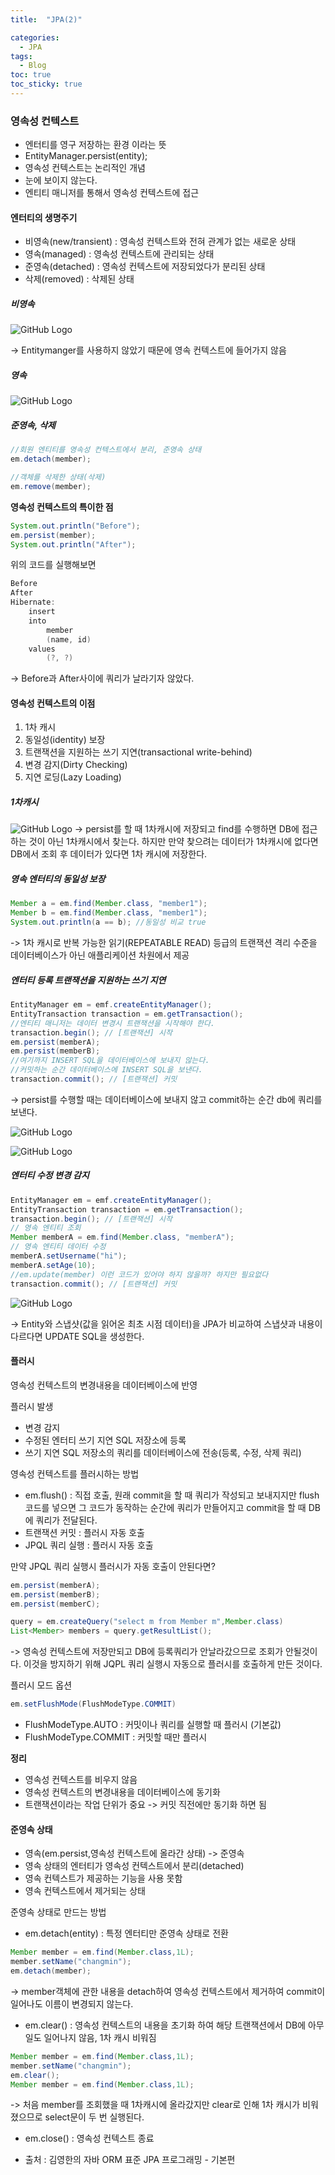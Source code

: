 ```yaml
---
title:  "JPA(2)"

categories:
  - JPA
tags:
  - Blog
toc: true
toc_sticky: true
---
```


### 영속성 컨텍스트

- 엔터티를 영구 저장하는 환경 이라는 뜻
- EntityManager.persist(entity);
- 영속성 컨텍스트는 논리적인 개념
- 눈에 보이지 않는다.
- 엔티티 매니저를 통해서 영속성 컨텍스트에 접근

#### 엔터티의 생명주기

- 비영속(new/transient) : 영속성 컨텍스트와 전혀 관계가 없는 새로운 상태
- 영속(managed) : 영속성 컨텍스트에 관리되는 상태
- 준영속(detached) : 영속성 컨텍스트에 저장되었다가 분리된 상태
- 삭제(removed) : 삭제된 상태

##### 비영속

![GitHub Logo](/image/비영속.png)

-> Entitymanger를 사용하지 않았기 때문에 영속 컨텍스트에 들어가지 않음

##### 영속

![GitHub Logo](/image/영속.png)

##### 준영속, 삭제

```java
//회원 엔티티를 영속성 컨텍스트에서 분리, 준영속 상태 
em.detach(member); 

//객체를 삭제한 상태(삭제) 
em.remove(member);
```
**영속성 컨텍스트의 특이한 점**
```java
System.out.println("Before");
em.persist(member);
System.out.println("After");
```
위의 코드를 실행해보면

```java
Before
After
Hibernate: 
    insert 
    into
        member
        (name, id) 
    values
        (?, ?)
```
-> Before과 After사이에 쿼리가 날라기자 않았다. 

#### 영속성 컨텍스트의 이점

1. 1차 캐시 
2. 동일성(identity) 보장 
3. 트랜잭션을 지원하는 쓰기 지연(transactional write-behind) 
4. 변경 감지(Dirty Checking) 
5. 지연 로딩(Lazy Loading)

##### 1차캐시

![GitHub Logo](/image/1차캐시.png)
-> persist를 할 때 1차캐시에 저장되고 find를 수행하면 DB에 접근하는 것이 아닌 1차캐시에서 찾는다. 하지만 만약 찾으려는 데이터가 1차캐시에 없다면 DB에서 조회 후 데이터가 있다면 1차 캐시에 저장한다.

##### 영속 엔터티의 동일성 보장

```java
Member a = em.find(Member.class, "member1"); 
Member b = em.find(Member.class, "member1");
System.out.println(a == b); //동일성 비교 true
```
-> 1차 캐시로 반복 가능한 읽기(REPEATABLE READ) 등급의 트랜잭션 격리 수준을 데이터베이스가 아닌 애플리케이션 차원에서 제공

##### 엔터티 등록 트랜잭션을 지원하는 쓰기 지연

```java
EntityManager em = emf.createEntityManager();
EntityTransaction transaction = em.getTransaction();
//엔티티 매니저는 데이터 변경시 트랜잭션을 시작해야 한다.
transaction.begin(); // [트랜잭션] 시작
em.persist(memberA);
em.persist(memberB);
//여기까지 INSERT SQL을 데이터베이스에 보내지 않는다.
//커밋하는 순간 데이터베이스에 INSERT SQL을 보낸다.
transaction.commit(); // [트랜잭션] 커밋
```
-> persist를 수행할 때는 데이터베이스에 보내지 않고 commit하는 순간 db에 쿼리를 보낸다.

![GitHub Logo](/image/jpapersist.png)

![GitHub Logo](/image/jpacommit.png)

##### 엔터티 수정 변경 감지

```java
EntityManager em = emf.createEntityManager();
EntityTransaction transaction = em.getTransaction();
transaction.begin(); // [트랜잭션] 시작
// 영속 엔티티 조회
Member memberA = em.find(Member.class, "memberA");
// 영속 엔티티 데이터 수정
memberA.setUsername("hi");
memberA.setAge(10);
//em.update(member) 이런 코드가 있어야 하지 않을까? 하지만 필요없다
transaction.commit(); // [트랜잭션] 커밋

```
![GitHub Logo](/image/jpa변경감지.png)

-> Entity와 스냅샷(값을 읽어온 최초 시점 데이터)을 JPA가 비교하여 스냅샷과 내용이 다르다면 UPDATE SQL을 생성한다. 

#### 플러시

영속성 컨텍스트의 변경내용을 데이터베이스에 반영

플러시 발생
- 변경 감지
- 수정된 엔터티 쓰기 지연 SQL 저장소에 등록
- 쓰기 지연 SQL 저장소의 쿼리를 데이터베이스에 전송(등록, 수정, 삭제 쿼리)

영속성 컨텍스트를 플러시하는 방법
- em.flush() : 직접 호출, 원래 commit을 할 때 쿼리가 작성되고 보내지지만 flush코드를 넣으면 그 코드가 동작하는 순간에 쿼리가 만들어지고 commit을 할 때 DB에 쿼리가 전달된다.
- 트랜잭션 커밋 : 플러시 자동 호출
- JPQL 쿼리 실행 : 플러시 자동 호출

만약 JPQL 쿼리 실행시 플러시가 자동 호출이 안된다면?
```java
em.persist(memberA);
em.persist(memberB);
em.persist(memberC);

query = em.createQuery("select m from Member m",Member.class)
List<Member> members = query.getResultList();
```
-> 영속성 컨텍스트에 저장만되고 DB에 등록쿼리가 안날라갔으므로 조회가 안될것이다. 이것을 방지하기 위해 JQPL 쿼리 실행시 자동으로 플러시를 호출하게 만든 것이다.

플러시 모드 옵션
```java
em.setFlushMode(FlushModeType.COMMIT)
```
- FlushModeType.AUTO : 커밋이나 쿼리를 실행할 때 플러시 (기본값)
- FlushModeType.COMMIT : 커밋할 때만 플러시

**정리**
- 영속성 컨텍스트를 비우지 않음
- 영속성 컨텍스트의 변경내용을 데이터베이스에 동기화
- 트랜잭션이라는 작업 단위가 중요 -> 커밋 직전에만 동기화 하면 됨

#### 준영속 상태

- 영속(em.persist,영속성 컨텍스트에 올라간 상태) -> 준영속
- 영속 상태의 엔터티가 영속성 컨텍스트에서 분리(detached)
- 영속 컨텍스트가 제공하는 기능을 사용 못함
- 영속 컨텍스트에서 제거되는 상태

준영속 상태로 만드는 방법

- em.detach(entity) : 특정 엔터티만 준영속 상태로 전환

```java
Member member = em.find(Member.class,1L);
member.setName("changmin");
em.detach(member);
```
-> member객체에 관한 내용을 detach하여 영속성 컨텍스트에서 제거하여 commit이 일어나도 이름이 변경되지 않는다.

- em.clear() : 영속성 컨텍스트의 내용을 초기화 하여 해당 트랜잭션에서 DB에 아무 일도 일어나지 않음, 1차 캐시 비워짐

```java
Member member = em.find(Member.class,1L);
member.setName("changmin");
em.clear();
Member member = em.find(Member.class,1L);
```
-> 처음 member를 조회했을 때 1차캐시에 올라갔지만 clear로 인해 1차 캐시가 비워졌으므로 select문이 두 번 실행된다.

- em.close() : 영속성 컨텍스트 종료

- 출처 : 김영한의 자바 ORM 표준 JPA 프로그래밍 - 기본편
